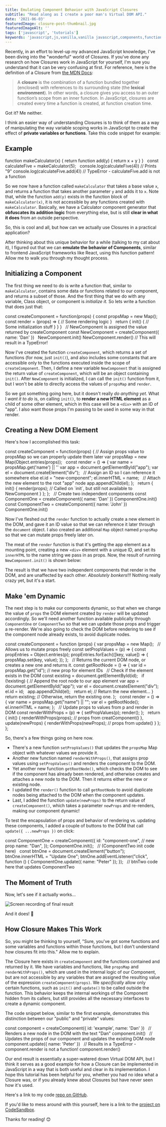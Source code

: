 ```yaml
---
title: Emulating Component Behavior with JavaScript Closures
subtitle: "Read along as I create a poor man's Virtual DOM API."
date: '2021-06-03'
featuredImage: closure-post-thumbnail.jpg
featuredImageAlt: ''
tags: ['javascript', 'tutorials']
keywords: 'javascript,js,vanilla,vanilla javascript,components,function,var,const,let,closure,closures,scope,variable scope,tutorial'
---
```


Recently, in an effort to level-up my advanced JavaScript knowledge, I've been diving into the "wonderful" world of Closures. If you've done any research on how Closures work in JavaScript for yourself, I'm sure you understand that it can be very confusing at first. For reference, here is the definition of a Closure from [the MDN Docs](https://developer.mozilla.org/en-US/docs/Web/JavaScript/Closures):

> A **closure** is the combination of a function bundled together (enclosed) with references to its surrounding state (the **lexical environment**). In other words, a closure gives you access to an outer function’s scope from an inner function. In JavaScript, closures are created every time a function is created, at function creation time.

Got it? Me neither.

I think an easier way of understanding Closures is to think of them as a way of manipulating the way variable scoping works in JavaScript to create the effect of **private variables or functions**. Take this code snippet for example:

## Example

<code-block lang="js" filename="Closure.js" highlight-lines="7">
function makeCalculator(x) {
  return function add(y) {
    return x + y
  }
}
&nbsp;
const calculateFive = makeCalculator(5);
&nbsp;
console.log(calculateFive(4))
// Prints "9"
console.log(calculateFive.add(4))
// TypeError - calculateFive.add is not a function
</code-block>

So we now have a function called `makeCalculator` that takes a base value `x`, and returns a function that takes another parameter `y` and adds it to `x`. Note that, while the function `add(y)` exists in the function block of `makeCalculator(x)`, it is not accessible by any functions created with `makeCalculator`. Basically, we have a Calculator component generator that **obfuscates its addition logic** from everything else, but is still **clear in what it does** from an outside perspective.

So, this is cool and all, but how can we actually use Closures in a practical application?

After thinking about this unique behavior for a while (talking to my cat about it), I figured out that we can **emulate the behavior of Components**, similar to frontend JavaScript frameworks like React, using this function pattern! Allow me to walk you through my thought process.

## Initializing a Component

The first thing we need to do is write a function that, similar to `makeCalculator`, contains some data or functions related to our component, and returns a subset of those. And the first thing that we do with any variable, Class object, or component is *initialize it.* So lets write a function that does just that:

<code-block lang="js" filename="Component.js" highlight-lines="16">
const createComponent = function(props) {
  const propsMap = new Map();
&nbsp;
  const render = (props) => {
    // Some rendering logic
  }
&nbsp;
  return {
    init() {
      // Some initialization stuff
    }
  }
}
&nbsp;
// NewComponent is assigned the value returned by createComponent
const NewComponent = createComponent({ name: 'Dan' })
&nbsp;
NewComponent.init()
NewComponent.render() // This will result in a TypeError!
</code-block>

Now I've created the function `createComponent`, which returns a set of functions (for now, just `init()`), and also includes some constants that are accessible only to the functions executed inside the scope of `createComponent`. Then, I define a new variable `NewComponent` that is assigned the return value of `createComponent`, which will be an object containing `init()`. After `NewComponent` is initialized, I can call the `init()` function from it, but I won't be able to directly access the values of `propsMap` and `render`.

So we got something going here, but it doesn't really *do anything yet*. What I *want it to do* is, on calling `init()`, to **render a new HTML element** as a child of some other element, which in this case will be a `<div>` with an ID of "app". I also want those props I'm passing to be used in some way in that render.

## Creating a New DOM Element

Here's how I accomplished this task:

<code-block lang="js" filename="Component.js" highlight-lines="6-15">
const createComponent = function(props) {
  // Assign props value to propsMap so we can properly update them later
  var propsMap = new Map(Object.entries(props));
&nbsp;
  const render = () => {
    var name = propsMap.get('name') || ''
    var app = document.getElementById("app");
    var el = document.createElement("div");
&nbsp;
    // Assign an ID so I can reference it somewhere else
    el.id = "new-component";
    el.innerHTML = name;
&nbsp;
    // Attach the new element to the root "app" node
    app.appendChild(el);
  };
&nbsp;
  return {
    init() {
      render(props); // Called on `init`, but still not available to NewComponent
    }
  };
};
&nbsp;
// Create two independent components
const ComponentOne = createComponent({ name: 'Dan' })
ComponentOne.init()
&nbsp;
const ComponentTwo = createComponent({ name: 'John' })
ComponentOne.init()
</code-block>

Now I've fleshed out the `render` function to actually create a new element in the DOM, and gave it an ID value so that we can reference it later through the `document` object. I also created an additional `Map` object named `propsMap` so that we can mutate props freely later on.

The meat of the `render` function is that it's getting the app element as a mounting point, creating a new `<div>` element with a unique ID, and set its `innerHTML` to the name string we pass in as props. Now, the result of running `NewComponent.init()` is shown below:

<nuxt-picture format="webp" alt="Screenshot of the result of the current createComponent function" src="/img/closure-component-1.png" width="400px" loading="lazy"></nuxt-picture>

The result is that we have two independent components that render in the DOM, and are unaffected by each other. *Absolutely bonkers!!!* Nothing really crazy yet, but it's a start.

## Make 'em Dynamic

The next step is to make our components dynamic, so that when we change the value of `props` the DOM element created by `render` will be updated accordingly. So we'll need another function available publically through `ComponentOne` or `ComponentTwo` so that we can update those props and trigger a re-render. We're also going to check the DOM before rendering to see if the component node already exists, to avoid duplicate nodes.

<code-block lang="js" filename="Component.js" highlight-lines="6-9,17,19,50-52">
const createComponent = function (props) {
  var propsMap = new Map();
&nbsp;
  // Allows us to mutate props freely
  const setPropValues = (p) => {
    const propEntries = Object.entries(p);
    propEntries.forEach(([key, value]) => {
      propsMap.set(key, value);
    });
  };
&nbsp;
  // Returns the current DOM node, or creates a new one and returns it.
  const getRootNode = () => {
    var id = propsMap.get("id"); // new prop for element IDs
&nbsp;
    // Check if the element exists in the DOM
    const existing = document.getElementById(id);
&nbsp;
    if (!existing) {
      // Append the root node to our app element
      var app = document.getElementById("app");
      var el = document.createElement("div");
      el.id = id;
&nbsp;
      app.appendChild(el);
&nbsp;
      return el; // Return the new element...
    }
&nbsp;
    return existing; // Otherwise, return the existing one.
  };
&nbsp;
  const render = () => {
    var name = propsMap.get("name") || "";
    var el = getRootNode();
&nbsp;
    el.innerHTML = name;
  };
&nbsp;
  // Update props to values from p and render in DOM
  const renderWithProps = (p) => {
    setPropValues(p);
    render();
  };
&nbsp;
  return {
    init() {
      renderWithProps(props); // props from creatComponent()
    },
    update(newProps) {
      renderWithProps(newProps); // props from update()
    }
  };
};
</code-block>

So, there's a few things going on here now.

- There's a new function `setPropValues()` that updates the `propsMap` Map object with whatever values we provide it.
- Another new function named `renderWithProps()`, that assigns prop values using `setPropValues()` and renders the component to the DOM.
- Yet another new function `getRootNode()`, which checks the DOM to see if the component has already been rendered, and otherwise creates and attaches a new node to the DOM. Then it returns either the new or existing node.
- I updated the `render()` function to call `getRootNode` to avoid duplicate nodes being attached to the DOM when the component updates.
- Last, I added the function `update(newProps)` to the return value of `createComponent()`, which takes a parameter `newProps` and re-renders, making our component dynamic!

To test the encapsulation of props and behavior of rendering vs. updating these components, I added a couple of buttons to the DOM that call `update({ ...newProps })` on click:

<code-block lang="js" filename="Component.js" highlight-lines="11-15">
const ComponentOne = createComponent({
  id: "component-one", // new prop
  name: "Dan",
});
ComponentOne.init();
&nbsp;
// (ComponentTwo init code here)
&nbsp;
const btnOne = document.createElement("button");
btnOne.innerHTML = "Update One";
btnOne.addEventListener("click", function () {
  ComponentOne.update({
    name: "Peter"
  });
});
&nbsp;
// btnTwo code here that updates ComponentTwo
</code-block>

## The Moment of Truth

Now, let's see if it actually works...

![Screen recording of final result](/img/closure-component-result.gif)

And it does! 🥳

## How Closure Makes This Work

So, you might be thinking to yourself, "Sure, you've got some functions and some variables and functions within those functions, but I don't understand how closures fit into this." Allow me to explain.

The Closure here exists in `createComponent` and the functions contained and returned by it. We have variables and functions, like `propsMap` and `renderWithProps()`, which are used in the internal logic of our Component, but are not accessible by any variables that are assigned the resulting value of the expression `createComponent(props)`. We *specifically* allow only certain functions, such as `init()` and `update()` to be called outside the function. This behavior keeps the internal workings of the Component hidden from its callers, but still provides all the necessary interfaces to create a dynamic component.

The code snippet below, similar to the first example, demonstrates this distinction between our "public" and "private" values:

<code-block lang="js" filename="Result.js" highlight-lines="7,10-12,15">
const component = createComponent({
  id: 'example',
  name: 'Dan'
})
&nbsp;
// Renders a new node in the DOM with the text "Dan"
component.init()
&nbsp;
// Updates the props of our component and updates the existing DOM node
component.update({
  name: 'Peter'
})
&nbsp;
// Results in a TypeError - component.render is not a function!
component.render()
</code-block>

Our end result is essentially a super-watered down Virtual DOM API, but I think it serves as a good example for how a Closure can be implemented in JavaScript in a way that is both useful and clear in its implementation. I hope this tutorial has been helpful for you, whether you had no idea what a Closure was, or if you already knew about Closures but have never seen how it's used.

Here's a link to my code [repo on GitHub](https://github.com/dvalinotti/components-with-closure).

If you'd like to mess around with this yourself, here is a link to the [project on CodeSandbox](https://codesandbox.io/s/funny-cannon-o0p75?file=/src/index.js).

Thanks for reading! 😊

